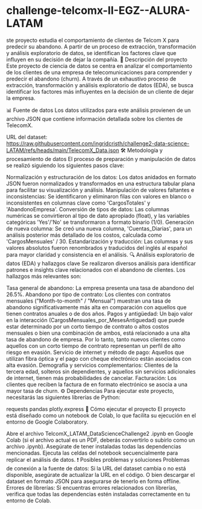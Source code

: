 # challenge-telcomx-II-EGZ--ALURA-LATAM
ste proyecto estudia el comportamiento de clientes de Telcom X para predecir su abandono. A partir de un proceso de extracción, transformación y análisis exploratorio de datos, se identifican los factores clave que influyen en su decisión de dejar la compañía.
📝 Descripción del proyecto
Este proyecto de ciencia de datos se centra en analizar el comportamiento de los clientes de una empresa de telecomunicaciones para comprender y predecir el abandono (churn). A través de un exhaustivo proceso de extracción, transformación y análisis exploratorio de datos (EDA), se busca identificar los factores más influyentes en la decisión de un cliente de dejar la empresa.

📊 Fuente de datos
Los datos utilizados para este análisis provienen de un archivo JSON que contiene información detallada sobre los clientes de TelecomX.

URL del dataset: https://raw.githubusercontent.com/ingridcristh/challenge2-data-science-LATAM/refs/heads/main/TelecomX_Data.json
🛠️ Metodología y procesamiento de datos
El proceso de preparación y manipulación de datos se realizó siguiendo los siguientes pasos clave:

Normalización y estructuración de los datos: Los datos anidados en formato JSON fueron normalizados y transformados en una estructura tabular plana para facilitar su visualización y análisis.
Manipulación de valores faltantes e inconsistencias: Se identificaron y eliminaron filas con valores en blanco o inconsistentes en columnas clave como 'CargosTotales' y 'AbandonoEmpresa'.
Conversión de tipos de datos: Las columnas numéricas se convirtieron al tipo de dato apropiado (float), y las variables categóricas 'Yes'/'No' se transformaron a formato binario (1/0).
Generación de nueva columna: Se creó una nueva columna, 'Cuentas_Diarias', para un análisis posterior más detallado de los costos, calculada como 'CargosMensuales' / 30.
Estandarización y traducción: Las columnas y sus valores absolutos fueron renombrados y traducidos del inglés al español para mayor claridad y consistencia en el análisis.
🔍 Análisis exploratorio de datos (EDA) y hallazgos clave
Se realizaron diversos análisis para identificar patrones e insights clave relacionados con el abandono de clientes. Los hallazgos más relevantes son:

Tasa general de abandono: La empresa presenta una tasa de abandono del 26.5%.
Abandono por tipo de contrato: Los clientes con contratos mensuales ("Month-to-month" / "Mensual") muestran una tasa de abandono significativamente más alta en comparación con aquellos que tienen contratos anuales o de dos años.
Pagos y antigüedad: Un bajo valor en la interacción (CargosMensuales_por_MesesAntiguedad) que puede estar determinado por un corto tiempo de contrato o altos costos mensuales o bien una combinación de ambos, está relacionado a una alta tasa de abandono de empresa. Por lo tanto, tanto nuevos clientes como aquellos con un corto tiempo de contrato representan un perfil de alto riesgo en evasión.
Servicio de internet y método de pago: Aquellos que utilizan fibra óptica y el pago con cheque electrónico están asociados con alta evasión.
Demografía y servicios complementarios: Clientes de la tercera edad, solteros sin dependientes, y aquellos sin servicios adicionales de internet, tienen más probabilidades de cancelar.
Facturación: Los clientes que reciben la factura de en formato electrónico se asocia a una mayor tasa de churn.
⚙️ Dependencias
Para ejecutar este proyecto, necesitarás las siguientes librerías de Python:

requests
pandas
plotly.express
🚀 Cómo ejecutar el proyecto
El proyecto está diseñado como un notebook de Colab, lo que facilita su ejecución en el entorno de Google Colaboratory.

Abre el archivo TelcomX_LATAM_DataScienceChallenge2 .ipynb en Google Colab (si el archivo actual es un PDF, deberás convertirlo o subirlo como un archivo .ipynb).
Asegúrate de tener instaladas todas las dependencias mencionadas.
Ejecuta las celdas del notebook secuencialmente para replicar el análisis de datos.
❗ Posibles problemas y soluciones
Problemas de conexión a la fuente de datos: Si la URL del dataset cambia o no está disponible, asegúrate de actualizar la URL en el código. O bien descargar el dataset en formato JSON para asegurarse de tenerlo en forma offline.
Errores de librerías: Si encuentras errores relacionados con librerías, verifica que todas las dependencias estén instaladas correctamente en tu entorno de Colab.
